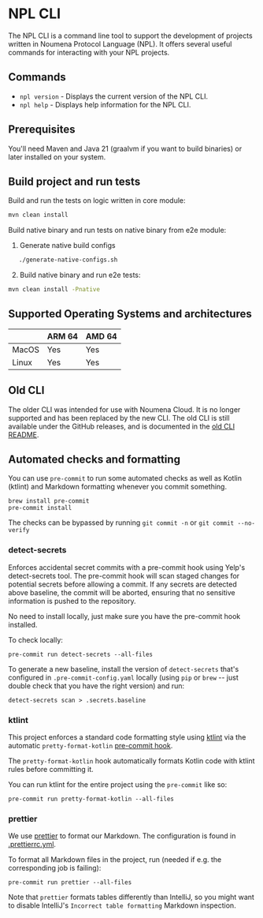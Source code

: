 # NPL CLI

The NPL CLI is a command line tool to support the development of projects written in Noumena Protocol Language (NPL). It
offers several useful commands for interacting with your NPL projects.

## Commands

- `npl version` - Displays the current version of the NPL CLI.
- `npl help` - Displays help information for the NPL CLI.

## Prerequisites

You'll need Maven and Java 21 (graalvm if you want to build binaries) or later installed on your system.

## Build project and run tests

Build and run the tests on logic written in core module:

```bash
mvn clean install
```

Build native binary and run tests on native binary from e2e module:

1. Generate native build configs

```bash
   ./generate-native-configs.sh
```

2. Build native binary and run e2e tests:

```bash
mvn clean install -Pnative
```

## Supported Operating Systems and architectures

|       | ARM 64 | AMD 64 |
| ----- | ------ | ------ |
| MacOS | Yes    | Yes    |
| Linux | Yes    | Yes    |

## Old CLI

The older CLI was intended for use with Noumena Cloud. It is no longer supported and has been replaced by the new CLI.
The old CLI is still available under the GitHub releases, and is documented in the [old CLI README](OLD-CLI-README.md).

## Automated checks and formatting

You can use `pre-commit` to run some automated checks as well as Kotlin (ktlint) and Markdown formatting whenever you
commit something.

```shell
brew install pre-commit
pre-commit install
```

The checks can be bypassed by running `git commit -n` or `git commit --no-verify`

### detect-secrets

Enforces accidental secret commits with a pre-commit hook using Yelp's detect-secrets tool. The pre-commit hook will
scan staged changes for potential secrets before allowing a commit. If any secrets are detected above baseline, the
commit will be aborted, ensuring that no sensitive information is pushed to the repository.

No need to install locally, just make sure you have the pre-commit hook installed.

To check locally:

```shell
pre-commit run detect-secrets --all-files
```

To generate a new baseline, install the version of `detect-secrets` that's configured in `.pre-commit-config.yaml`
locally (using `pip` or `brew` -- just double check that you have the right version) and run:

```shell
detect-secrets scan > .secrets.baseline
```

### ktlint

This project enforces a standard code formatting style using [ktlint](https://github.com/pinterest/ktlint) via the
automatic `pretty-format-kotlin` [pre-commit hook](https://github.com/macisamuele/language-formatters-pre-commit-hooks).

The `pretty-format-kotlin` hook automatically formats Kotlin code with ktlint rules before committing it.

You can run ktlint for the entire project using the `pre-commit` like so:

```shell
pre-commit run pretty-format-kotlin --all-files
```

### prettier

We use [prettier](https://prettier.io) to format our Markdown. The configuration is found in
[.prettierrc.yml](.prettierrc.yml).

To format all Markdown files in the project, run (needed if e.g. the corresponding job is failing):

```shell
pre-commit run prettier --all-files
```

Note that `prettier` formats tables differently than IntelliJ, so you might want to disable IntelliJ's
`Incorrect table formatting` Markdown inspection.
